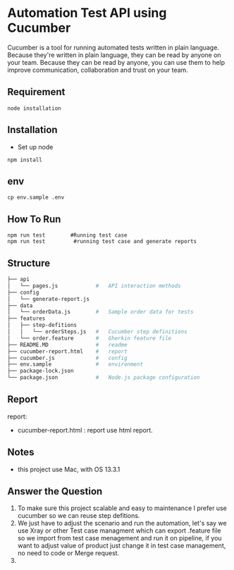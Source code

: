 # Automation Test API using Cucumber

Cucumber is a tool for running automated tests written in plain language. Because they're written in plain language, they can be read by anyone on your team. Because they can be read by anyone, you can use them to help improve communication, collaboration and trust on your team.


## Requirement
```
node installation
```

## Installation

- Set up node

```
npm install
```

## env
```
cp env.sample .env
```
    
## How To Run
```
npm run test        #Running test case
npm run test         #running test case and generate reports
```

## Structure
```bash
├── api
│   └── pages.js            #   API interaction methods
├── config
│   └── generate-report.js
├── data
│   └── orderData.js        #   Sample order data for tests
├── features
│   ├── step-defitions
│   │   └── orderSteps.js   #   Cucumber step definitions
│   └── order.feature       #   Gherkin feature file
├── README.MD               #   readme
├── cucumber-report.html    #   report
├── cucumber.js             #   config
├── env.sample              #   environment
├── package-lock.json
└── package.json            #   Node.js package configuration
```



## Report

report:
- cucumber-report.html : report use html report.

## Notes
- this project use Mac, with OS 13.3.1

## Answer the Question
1. To make sure this project scalable and easy to maintenance I prefer use cucumber so we can reuse step defitions.
2. We just have to adjust the scenario and run the automation, let's say we use Xray or other Test case managment which can export .feature file so we  import from test case menagement and run it on pipeline, if you want to adjust value of product just change it in test case management, no need to code or Merge request.
3. 
